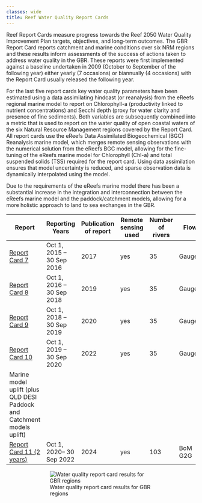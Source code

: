 ```yaml
---
classes: wide
title: Reef Water Quality Report Cards
---
```


Reef Report Cards measure progress towards the Reef 2050 Water Quality Improvement Plan targets, objectives, and long-term outcomes. The GBR Report Card reports catchment and marine conditions over six NRM regions and these results inform assessments of the success of actions taken to address water quality in the GBR. These reports were first implemented against a baseline undertaken in 2009 (October to September of the following year) either yearly (7 occasions) or biannually (4 occasions) with the Report Card usually released the following year.

For the last five report cards key water quality parameters have been estimated using a data assimilating hindcast (or reanalysis) from the eReefs regional marine model to report on Chlorophyll-a (productivity linked to nutrient concentrations) and Secchi depth (proxy for water clarity and presence of fine sediments).  Both variables are subsequently combined into a metric that is used to report on the water quality of open coastal waters of the six Natural Resource Management regions covered by the Report Card. All report cards use the eReefs Data Assimilated Biogeochemical (BGC) Reanalysis marine model, which merges remote sensing observations with the numerical solution from the eReefs BGC model, allowing for the fine-tuning of the eReefs marine model for Chlorophyll (Chl-a) and total suspended solids (TSS) required for the report card. Using data assimilation ensures that model uncertainty is reduced, and sparse observation data is dynamically interpolated using the model.

Due to the requirements of the eReefs marine model there has been a substantial increase in the integration and interconnection between the eReefs marine model and the paddock/catchment models, allowing for a more holistic approach to land to sea exchanges in the GBR.

| Report | Reporting Years | Publication of report | Remote sensing used | Number of rivers | Flow | Nutrients and sediments
| ----------- | ----------- | ----------- | ----------- | ----------- | ----------- | ----------- |
| [Report Card 7](https://www.reefplan.qld.gov.au/tracking-progress/reef-report-card/2016) | Oct 1, 2015 – 30 Sep 2016 | 2017 | yes | 35 | Gauged | QLD DESI SOURCE |
| [Report Card 8](https://www.reefplan.qld.gov.au/tracking-progress/reef-report-card/2017-2018) | Oct 1, 2016 – 30 Sep 2018 | 2019 | yes | 35 | Gauged | QLD DESI SOURCE |
| [Report Card 9](https://www.reefplan.qld.gov.au/tracking-progress/reef-report-card/2019) | Oct 1, 2018 – 30 Sep 2019 | 2020 | yes | 35 | Gauged | QLD DESI SOURCE |
| [Report Card 10](https://www.reefplan.qld.gov.au/tracking-progress/reef-report-card/2020) | Oct 1, 2019 – 30 Sep 2020 | 2022 | yes | 35 | Gauged | QLD DESI SOURCE |
| Marine model uplift (plus QLD DESI Paddock and Catchment models uplift) |
| [Report Card 11 (2 years)](https://www.reefplan.qld.gov.au/tracking-progress/reef-report-card/2021-22) | Oct 1, 2020– 30 Sep 2022 | 2024 | yes | 103 | BoM G2G | QLD DESI SOURCE |

<div style="max-width: 70%; margin: auto;">
    <figure>
        <img src="/assets/images/research/Figure_1_ereefs_reanalysis_water_quality_grade.png" title="Water quality report card results for GBR regions" alt="Water quality report card results for GBR regions">
        <figcaption>
            Water quality report card results for GBR regions
        </figcaption>
    </figure>
</div>